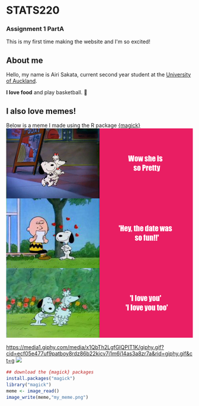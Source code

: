 
# STATS220 
### Assignment 1 PartA 
This is my first time making the website and I'm so excited!

## About me
Hello, my name is Airi Sakata, current second year student at the [University of Auckland](https://www.auckland.ac.nz/en.html).

**I love food** and play basketball. 🏀

## I also love memes!

Below is a meme I made using the R package [{magick}](https://imgix.kotaku.com.au/content/uploads/sites/3/2016/02/17/whey2gwjqbx21xu023qo.gifar=16%3A9&auto=format&fit=crop&q=65&w=720&nr=20&fm=gif) 
![](my_meme.png)


https://media1.giphy.com/media/x1QbTh2LgfGIQPIT1K/giphy.gif?cid=ecf05e477uf9patboy8rdz86b22kicv7j1m6j14as3a8zr7a&rid=giphy.gif&ct=g
![](https://imgix.kotaku.com.au/content/uploads/sites/3/2016/02/17/whey2gwjqbx21xu023qo.gif?ar=16%3A9&auto=format&fit=crop&q=65&w=720&nr=20&fm=gif) 

```r
## download the {magick} packages
install.packages("magick")
library("magick")
meme <- image_read() 
image_write(meme,"my_meme.png")
```
